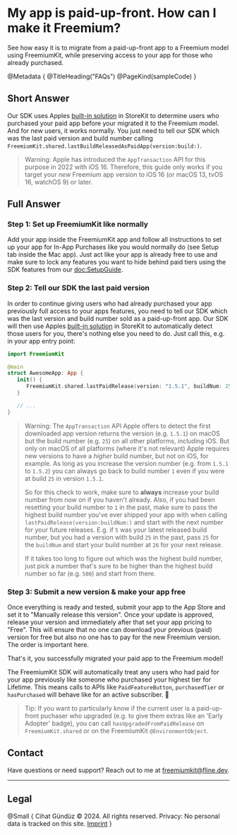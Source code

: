 # My app is paid-up-front. How can I make it Freemium?

See how easy it is to migrate from a paid-up-front app to a Freemium model using FreemiumKit, while preserving access to your app for those who already purchased.

@Metadata {
   @TitleHeading("FAQs")
   @PageKind(sampleCode)
}

## Short Answer

Our SDK uses Apples [built-in solution](https://developer.apple.com/documentation/storekit/supporting_business_model_changes_by_using_the_app_transaction) in StoreKit to determine users who purchased your paid app before your migrated it to the Freemium model. And for new users, it works normally. You just need to tell our SDK which was the last paid version and build number calling `FreemiumKit.shared.lastBuildReleasedAsPaidApp(version:build:)`.

> Warning: Apple has introduced the `AppTransaction` API for this purpose in 2022 with iOS 16. Therefore, this guide only works if you target your _new_ Freemium app version to iOS 16 (or macOS 13, tvOS 16, watchOS 9) or later. 


## Full Answer

### Step 1: Set up FreemiumKit like normally

Add your app inside the FreemiumKit app and follow all instructions to set up your app for In-App Purchases like you would normally do (see Setup tab inside the Mac app). Just act like your app is already free to use and make sure to lock any features you want to hide behind paid tiers using the SDK features from our <doc:SetupGuide>.

### Step 2: Tell our SDK the last paid version

In order to continue giving users who had already purchased your app previously full access to your apps features, you need to tell our SDK which was the last version and build number sold as a paid-up-front app. Our SDK will then use Apples [built-in solution](https://developer.apple.com/documentation/storekit/supporting_business_model_changes_by_using_the_app_transaction) in StoreKit to automatically detect those users for you, there's nothing else you need to do. Just call this, e.g. in your app entry point:

```swift
import FreemiumKit

@main
struct AwesomeApp: App {
   init() {
      FreemiumKit.shared.lastPaidRelease(version: "1.5.1", buildNum: 25)
   }

   // ...
}
```

> Warning: The `AppTransaction` API Apple offers to detect the first downloaded app version returns the version (e.g. `1.5.1`) on macOS but the build number (e.g. `25`) on all other platforms, including iOS. But only on macOS of all platforms (where it's not relevant) Apple requires new versions to have a _higher_ build number, but not on iOS, for example. As long as you increase the version number (e.g. from `1.5.1` to `1.5.2`) you can always go back to build number `1` even if you were at build `25` in version `1.5.1`.
>
> So for this check to work, make sure to **always** increase your build number from now on if you haven't already. Also, if you had been resetting your build number to `1` in the past, make sure to pass the highest build number you've ever shipped your app with when calling `lastPaidRelease(version:buildNum:)` and start with the next number for your future releases. E.g. if `5` was your latest released build number, but you had a version with build `25` in the past, pass `25` for the `buildNum` and start your build number at `26` for your next release.
>
> If it takes too long to figure out which was the highest build number, just pick a number that's sure to be higher than the highest build number so far (e.g. `500`) and start from there.

### Step 3: Submit a new version & make your app free

Once everything is ready and tested, submit your app to the App Store and set it to "Manually release this version". Once your update is approved, release your version and immediately after that set your app pricing to "Free". This will ensure that no one can download your previous (paid) version for free but also no one has to pay for the new Freemium version. The order is important here.

That's it, you successfully migrated your paid app to the Freemium model!

The FreemiumKit SDK will automatically treat any users who had paid for your app previously like someone who purchased your highest tier for Lifetime. This means calls to APIs like `PaidFeatureButton`, `purchasedTier` or `hasPurchased` will behave like for an active subscriber. 🎉

> Tip: If you want to particularly know if the current user is a paid-up-front puchaser who upgraded (e.g. to give them extras like an 'Early Adopter' badge), you can call `hasUpgradedFromPaidRelease` on `FreemiumKit.shared` or on the FreemiumKit `@EnvironmentObject`.

## Contact

Have questions or need support? Reach out to me at [freemiumkit@fline.dev](mailto:freemiumkit@fline.dev).

---

## Legal

@Small {
   Cihat Gündüz © 2024. All rights reserved.
   Privacy: No personal data is tracked on this site.
   [Imprint](https://www.fline.dev/imprint/)
}
